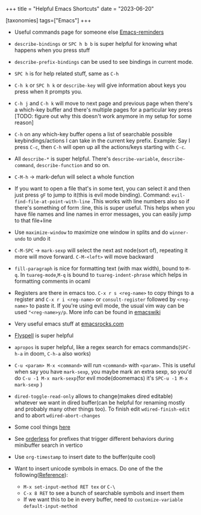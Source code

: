 +++
title = "Helpful Emacs Shortcuts"
date = "2023-06-20"

[taxonomies] 
tags=["Emacs"]
+++

- Useful commands page for someone else
  [Emacs-reminders](http://irreal.org/emacs-reminders.html)

- `describe-bindings` or `SPC h b b` is super helpful for knowing what happens
  when you press stuff
- `describe-prefix-bindings` can be used to see bindings in current mode.
- `SPC h` is for help related stuff, same as `C-h`
- `C-h k` or `SPC h k` or `describe-key` will give information about keys you
  press when it prompts you.
- `C-h j` and `C-h k` will move to next page and previous page when there's a
  which-key buffer and there's multiple pages for a particular key press [TODO: figure out why this doesn't work anymore in my setup for some reason]
- `C-h` on any which-key buffer opens a list of searchable possible
  keybindings/actions I can take in the current key prefix. Example: Say I press
  `C-c`, then `C-h` will open up all the actions/keys starting with `C-c`.
- All `describe-*` is super helpful. There's `describe-variable`,
  `describe-command`, `describe-function` and so on.
- `C-M-h` -> mark-defun will select a whole function
- If you want to open a file that's in some text, you can select it and then
  just press `gF` to jump to it(this is evil mode binding). Command:
  `evil-find-file-at-point-with-line` .This works with line numbers also so if
  there's something of form <file-name>:line, this is super useful. This
  helps when you have file names and line names in error messages, you can
  easily jump to that file+line
- Use `maximize-window` to maximize one window in splits and do `winner-undo` to undo it
- `C-M-SPC` -> `mark-sexp` will select the next ast node(sort of), repeating it
  more will move forward. `C-M-<left>` will move backward
- `fill-paragraph` is nice for formatting text (with max width), bound to `M-q`.
  In `tuareg-mode`,`M-q` is bound to `tuareg-indent-phrase` which helps in
  formatting comments in ocaml
- Registers are there in emacs too. `C-x r s <reg-name>` to copy things to a
  register and `C-x r i <reg-name>` or `consult-register` followed by
  `<reg-name>` to paste it. If you're using evil mode, the usual vim way can be
  used `"<reg-name>y/p`. More info can be found in
  [emacswiki](https://www.emacswiki.org/emacs/Registers)
- Very useful emacs stuff at [emacsrocks.com](https://emacsrocks.com/)
- [Flyspell](https://www.emacswiki.org/emacs/FlySpell) is super helpful
- `apropos` is super helpful, like a regex search for emacs commands(`SPC-h-a`
  in doom, `C-h-a` also works)
- `C-u <param> M-x <command>` will run `<command>` with `<param>`. This is
  useful when say you have `mark-sexp`, you maybe mark an extra sexp, so you'd
  do `C-u -1 M-x mark-sexp`(for evil mode(doomemacs) it's
  `SPC-u -1 M-x mark-sexp` )
- `dired-toggle-read-only` allows to change(makes dired editable) whatever we
  want in dired buffer(can be helpful for renaming mostly and probably many
  other things too). To finish edit `wdired-finish-edit` and to abort
  `wdired-abort-changes`
- Some cool things
  [here](https://karthinks.com/software/fifteen-ways-to-use-embark/)
- See [orderless](https://github.com/oantolin/orderless) for prefixes that
  trigger different behaviors during minibuffer search in vertico
- Use `org-timestamp` to insert date to the buffer(quite cool)
- Want to insert unicode symbols in emacs. Do one of the the following([Reference](https://emacs.stackexchange.com/questions/60881/how-to-insert-mathematical-symbols-in-emacs)):
  - `M-x set-input-method RET tex` or `C-\`
  - `C-x 8 RET` to see a bunch of searchable symbols and insert them
  - If we want this to be in every buffer, need to `customize-variable` `default-input-method`
